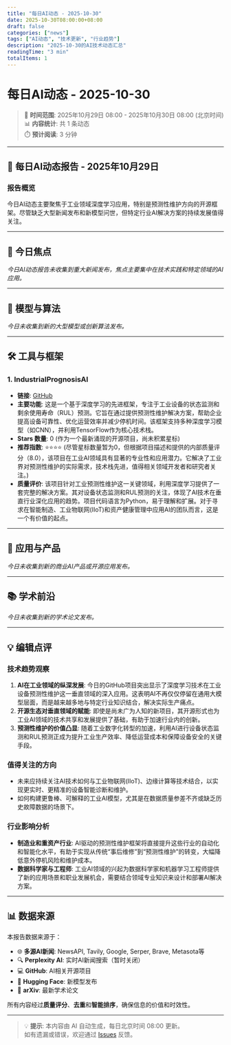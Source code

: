 ```yaml
---
title: "每日AI动态 - 2025-10-30"
date: 2025-10-30T08:00:00+08:00
draft: false
categories: ["news"]
tags: ["AI动态", "技术更新", "行业趋势"]
description: "2025-10-30的AI技术动态汇总"
readingTime: "3 min"
totalItems: 1
---
```


# 每日AI动态 - 2025-10-30

> 📅 **时间范围**: 2025年10月29日 08:00 - 2025年10月30日 08:00 (北京时间)  
> 📊 **内容统计**: 共 1 条动态  
> ⏱️ **预计阅读**: 3 分钟

---

## 📢 每日AI动态报告 - 2025年10月29日

### 报告概览
今日AI动态主要聚焦于工业领域深度学习应用，特别是预测性维护方向的开源框架。尽管缺乏大型新闻发布和新模型问世，但特定行业AI解决方案的持续发展值得关注。

---

## 📰 今日焦点
*今日AI动态报告未收集到重大新闻发布，焦点主要集中在技术实践和特定领域的AI应用。*

---

## 🧠 模型与算法
*今日未收集到新的大型模型或创新算法发布。*

---

## 🛠️ 工具与框架

### 1. IndustrialPrognosisAI
*   **链接**: [GitHub](https://github.com/mwasifanwar/IndustrialPrognosisAI)
*   **主要功能**: 这是一个基于深度学习的先进框架，专注于工业设备的状态监测和剩余使用寿命（RUL）预测。它旨在通过提供预测性维护解决方案，帮助企业提高设备可靠性、优化运营效率并减少停机时间。该框架支持多种深度学习模型（如CNN），并利用TensorFlow作为核心技术栈。
*   **Stars 数量**: 0 (作为一个最新涌现的开源项目，尚未积累星标)
*   **推荐指数**: ⭐⭐⭐⭐ (尽管星标数量暂为0，但根据项目描述和提供的内部质量评分（8.0），该项目在工业AI领域具有显著的专业性和应用潜力。它解决了工业界对预测性维护的实际需求，技术栈先进，值得相关领域开发者和研究者关注。)
*   **质量评价**: 该项目针对工业预测性维护这一关键领域，利用深度学习提供了一套完整的解决方案。其对设备状态监测和RUL预测的关注，体现了AI技术在垂直行业深化应用的趋势。项目代码语言为Python，易于理解和扩展。对于寻求在智能制造、工业物联网(IIoT)和资产健康管理中应用AI的团队而言，这是一个有价值的起点。

---

## 📱 应用与产品
*今日未收集到新的商业AI产品或开源应用发布。*

---

## 📚 学术前沿
*今日未收集到新的学术论文发布。*

---

## 💡 编辑点评

### 技术趋势观察
1.  **AI在工业领域的纵深发展**: 今日的GitHub项目突出显示了深度学习技术在工业设备预测性维护这一垂直领域的深入应用。这表明AI不再仅仅停留在通用大模型层面，而是越来越多地与特定行业知识结合，解决实际生产痛点。
2.  **开源生态对垂直领域的赋能**: 即使是尚未广为人知的新项目，其开源形式也为工业AI领域的技术共享和发展提供了基础，有助于加速行业内的创新。
3.  **预测性维护的价值凸显**: 随着工业数字化转型的加速，利用AI进行设备状态监测和RUL预测正成为提升工业生产效率、降低运营成本和保障设备安全的关键手段。

### 值得关注的方向
*   未来应持续关注AI技术如何与工业物联网(IIoT)、边缘计算等技术结合，以实现更实时、更精准的设备智能诊断和维护。
*   如何构建更鲁棒、可解释的工业AI模型，尤其是在数据质量参差不齐或缺乏历史故障数据的场景下。

### 行业影响分析
*   **制造业和重资产行业**: AI驱动的预测性维护框架将直接提升这些行业的自动化和智能化水平，有助于实现从传统“事后维修”到“预测性维护”的转变，大幅降低意外停机风险和维护成本。
*   **数据科学家与工程师**: 工业AI领域的兴起为数据科学家和机器学习工程师提供了新的应用场景和职业发展机会，需要结合领域专业知识来设计和部署AI解决方案。

---

## 📊 数据来源

本报告数据来源于：
- 🌐 **多源AI新闻**: NewsAPI, Tavily, Google, Serper, Brave, Metasota等
- 🔍 **Perplexity AI**: 实时AI新闻搜索（暂时关闭）
- 💻 **GitHub**: AI相关开源项目
- 🤗 **Hugging Face**: 新模型发布
- 📄 **arXiv**: 最新学术论文

所有内容经过**质量评分**、**去重**和**智能排序**，确保信息的价值和时效性。

---

> 💡 **提示**: 本内容由 AI 自动生成，每日北京时间 08:00 更新。  
> 如有遗漏或错误，欢迎通过 [Issues](https://github.com/hobbytp/hobbytp.github.io/issues) 反馈。
